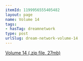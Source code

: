 ```yaml
---
itemId: 1199956555405482
layout: page
name: Volume 14
tags:
- hasTag: dreamnetwork
type: post
urlSlug: dream-network-volume-14
---
```

<a href="files/Volume_14.zip" download>Volume 14 (.zip file, 27mb)</a>